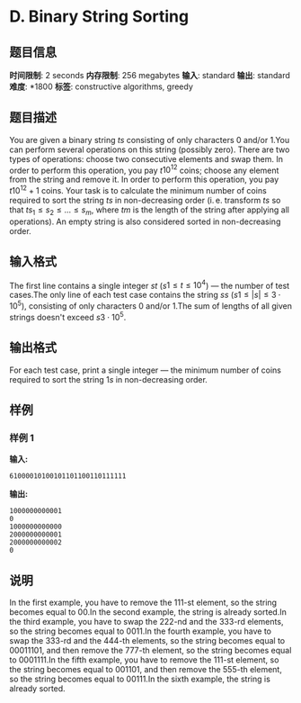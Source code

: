 # D. Binary String Sorting

## 题目信息

**时间限制**: 2 seconds
**内存限制**: 256 megabytes
**输入**: standard
**输出**: standard
**难度**: *1800
**标签**: constructive algorithms, greedy

## 题目描述

You are given a binary string $t$$s$ consisting of only characters 0 and/or 1.You can perform several operations on this string (possibly zero). There are two types of operations: choose two consecutive elements and swap them. In order to perform this operation, you pay $t$$10^{12}$ coins; choose any element from the string and remove it. In order to perform this operation, you pay $t$$10^{12}+1$ coins. Your task is to calculate the minimum number of coins required to sort the string $t$$s$ in non-decreasing order (i. e. transform $t$$s$ so that $t$$s_1 \le s_2 \le \dots \le s_m$, where $t$$m$ is the length of the string after applying all operations). An empty string is also considered sorted in non-decreasing order.

## 输入格式

The first line contains a single integer $s$$t$ ($s$$1 \le t \le 10^4$) — the number of test cases.The only line of each test case contains the string $s$$s$ ($s$$1 \le |s| \le 3 \cdot 10^5$), consisting of only characters 0 and/or 1.The sum of lengths of all given strings doesn't exceed $s$$3 \cdot 10^5$.

## 输出格式

For each test case, print a single integer — the minimum number of coins required to sort the string $1$$s$ in non-decreasing order.

## 样例

### 样例 1

**输入:**
```
61000010100101101100110111111
```

**输出:**
```
1000000000001
0
1000000000000
2000000000001
2000000000002
0
```

## 说明

In the first example, you have to remove the 11$1$-st element, so the string becomes equal to 00.In the second example, the string is already sorted.In the third example, you have to swap the 22$2$-nd and the 33$3$-rd elements, so the string becomes equal to 0011.In the fourth example, you have to swap the 33$3$-rd and the 44$4$-th elements, so the string becomes equal to 00011101, and then remove the 77$7$-th element, so the string becomes equal to 0001111.In the fifth example, you have to remove the 11$1$-st element, so the string becomes equal to 001101, and then remove the 55$5$-th element, so the string becomes equal to 00111.In the sixth example, the string is already sorted.
